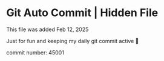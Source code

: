 # Git Auto Commit | Hidden File

This file was added Feb 12, 2025

Just for fun and keeping my daily git commit active 🤪

commit number: 45001
